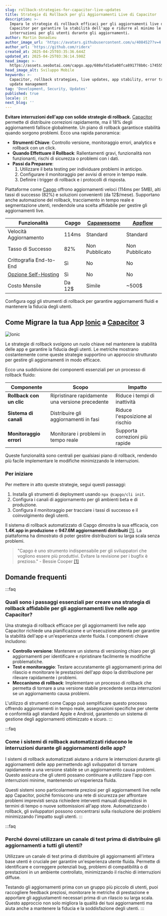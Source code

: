 ```yaml
---
slug: rollback-strategies-for-capacitor-live-updates
title: Strategie di Rollback per gli Aggiornamenti Live di Capacitor
description: >-
  Impara le strategie di rollback efficaci per gli aggiornamenti live di
  Capacitor per garantire la stabilità dell'app e ridurre al minimo le
  interruzioni per gli utenti durante gli aggiornamenti.
author: Martin Donadieu
author_image_url: 'https://avatars.githubusercontent.com/u/4084527?v=4'
author_url: 'https://github.com/riderx'
created_at: 2025-04-25T03:35:36.644Z
updated_at: 2025-04-25T03:36:14.598Z
head_image: >-
  https://assets.seobotai.com/capgo.app/680afd1e5a08fca891778b0c-1745552174598.jpg
head_image_alt: Sviluppo Mobile
keywords: >-
  Capacitor, rollback strategies, live updates, app stability, error tracking,
  update management
tag: 'Development, Security, Updates'
published: true
locale: it
next_blog: ''
---
```

**Evitare interruzioni dell'app con solide strategie di rollback.** [Capacitor](https://capacitorjs.com/) permette di distribuire correzioni rapidamente, ma il 18% degli aggiornamenti fallisce globalmente. Un piano di rollback garantisce stabilità quando sorgono problemi. Ecco una rapida panoramica:

-   **Strumenti Chiave**: Controllo versione, monitoraggio errori, analytics e rollback con un click.
-   **Quando Effettuare il Rollback**: Rallentamenti gravi, funzionalità non funzionanti, rischi di sicurezza o problemi con i dati.
-   **Passi da Preparare**:
    1.  Utilizzare il beta testing per individuare problemi in anticipo.
    2.  Configurare il monitoraggio per avvisi di errore in tempo reale.
    3.  Definire i trigger di rollback e i protocolli di risposta.

Piattaforme come [Capgo](https://capgo.app/) offrono aggiornamenti veloci (114ms per 5MB), alti tassi di successo (82%) e soluzioni convenienti (da 12$/mese). Supportano anche automazione del rollback, tracciamento in tempo reale e segmentazione utenti, rendendole una scelta affidabile per gestire gli aggiornamenti live.

| **Funzionalità** | **Capgo** | **[Capawesome](https://capawesome.io/)** | **[Appflow](https://ionic.io/appflow/)** |
| --- | --- | --- | --- |
| Velocità Aggiornamento | 114ms | Standard | Standard |
| Tasso di Successo | 82% | Non Pubblicato | Non Pubblicato |
| Crittografia End-to-End | Sì | No | No |
| [Opzione Self-Hosting](https://capgo.app/blog/self-hosted-capgo/) | Sì | No | No |
| Costo Mensile | Da 12$ | Simile | ~500$ |

Configura oggi gli strumenti di rollback per garantire aggiornamenti fluidi e mantenere la fiducia degli utenti.

## Come Migrare la tua App [Ionic](https://ionicframework.com/) a [Capacitor](https://capacitorjs.com/) 3

![Ionic](https://assets.seobotai.com/capgo.app/680afd1e5a08fca891778b0c/e144b5b930d9d793c665f9f08c6b1196.jpg)

Le strategie di rollback svolgono un ruolo chiave nel mantenere la stabilità delle app e garantire la fiducia degli utenti. Le metriche mostrano costantemente come queste strategie supportino un approccio strutturato per gestire gli aggiornamenti in modo efficace.

Ecco una suddivisione dei componenti essenziali per un processo di rollback fluido:

| Componente | Scopo | Impatto |
| --- | --- | --- |
| **Rollback con un clic** | Ripristinare rapidamente una versione precedente | Riduce i tempi di inattività |
| **Sistema di canali** | Distribuire gli aggiornamenti in fasi | Riduce l'esposizione al rischio |
| **Monitoraggio errori** | Monitorare i problemi in tempo reale | Supporta correzioni più rapide |

Queste funzionalità sono centrali per qualsiasi piano di rollback, rendendo più facile implementare le modifiche minimizzando le interruzioni.

### Per iniziare

Per mettere in atto queste strategie, segui questi passaggi:

1.  Installa gli strumenti di deployment usando `npx @capgo/cli init`.
2.  Configura i canali di aggiornamento per gli ambienti beta e di produzione.
3.  Configura il monitoraggio per tracciare i tassi di successo e il coinvolgimento degli utenti.

Il sistema di rollback automatizzato di Capgo dimostra la sua efficacia, con **1.4K app in produzione** e **947.6M aggiornamenti distribuiti** [\[1\]](https://capgo.app/). La piattaforma ha dimostrato di poter gestire distribuzioni su larga scala senza problemi.

> "Capgo è uno strumento indispensabile per gli sviluppatori che vogliono essere più produttivi. Evitare la revisione per i bugfix è prezioso." - Bessie Cooper [\[1\]](https://capgo.app/)

## Domande frequenti

:::faq
### Quali sono i passaggi essenziali per creare una strategia di rollback affidabile per gli aggiornamenti live nelle app Capacitor?

Una strategia di rollback efficace per gli aggiornamenti live nelle app Capacitor richiede una pianificazione e un'esecuzione attenta per garantire la stabilità dell'app e un'esperienza utente fluida. I componenti chiave includono:

-   **Controllo versione**: Mantenere un sistema di versioning chiaro per gli aggiornamenti per identificare e ripristinare facilmente le modifiche problematiche.
-   **Test e monitoraggio**: Testare accuratamente gli aggiornamenti prima del rilascio e monitorare le prestazioni dell'app dopo la distribuzione per rilevare rapidamente i problemi.
-   **Meccanismo di rollback**: Implementare un processo di rollback che permetta di tornare a una versione stabile precedente senza interruzioni se un aggiornamento causa problemi.

L'utilizzo di strumenti come Capgo può semplificare questo processo offrendo aggiornamenti in tempo reale, assegnazioni specifiche per utente e conformità agli standard Apple e Android, garantendo un sistema di gestione degli aggiornamenti ottimizzato e sicuro.
:::

:::faq
### Come i sistemi di rollback automatizzati riducono le interruzioni durante gli aggiornamenti delle app?

I sistemi di rollback automatizzati aiutano a ridurre le interruzioni durante gli aggiornamenti delle app permettendo agli sviluppatori di tornare rapidamente a una versione stabile se un aggiornamento causa problemi. Questo assicura che gli utenti possano continuare a utilizzare l'app con interruzioni minime, mantenendo un'esperienza fluida.

Questi sistemi sono particolarmente preziosi per gli aggiornamenti live nelle app Capacitor, poiché forniscono una rete di sicurezza per affrontare problemi imprevisti senza richiedere interventi manuali dispendiosi in termini di tempo o nuove sottomissioni all'app store. Automatizzando i rollback, gli sviluppatori possono concentrarsi sulla risoluzione dei problemi minimizzando l'impatto sugli utenti.
:::

:::faq
### Perché dovrei utilizzare un canale di test prima di distribuire gli aggiornamenti a tutti gli utenti?

Utilizzare un canale di test prima di distribuire gli aggiornamenti all'intera base utenti è cruciale per garantire un'esperienza utente fluida. Permette di identificare e correggere potenziali bug, problemi di compatibilità o di prestazioni in un ambiente controllato, minimizzando il rischio di interruzioni diffuse.

Testando gli aggiornamenti prima con un gruppo più piccolo di utenti, puoi raccogliere feedback preziosi, monitorare le metriche di prestazione e apportare gli aggiustamenti necessari prima di un rilascio su larga scala. Questo approccio non solo migliora la qualità dei tuoi aggiornamenti ma aiuta anche a mantenere la fiducia e la soddisfazione degli utenti.
:::

